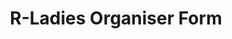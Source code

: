 ---
type: redirect
redirect: https://airtable.com/appM6GuE0Jl1UI9qx/shryeYkiCFm1qXUqK
title: "R-Ladies Organiser Form"
---